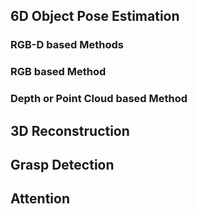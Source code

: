 ## 6D Object Pose Estimation
### RGB-D based Methods
### RGB based Method
### Depth or Point Cloud based Method
## 3D Reconstruction
## Grasp Detection
## Attention
